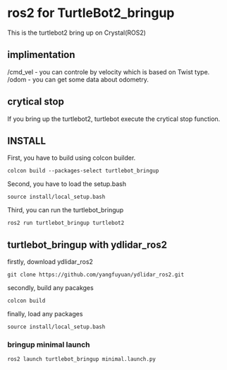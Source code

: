 # ros2 for TurtleBot2_bringup
This is the turtlebot2 bring up on Crystal(ROS2)

## implimentation
 /cmd_vel - you can controle by velocity which is based on Twist type.  
 /odom    - you can get some data about odometry.
 
## crytical stop
 If you bring up the turtlebot2, turtlebot execute the crytical stop function.

## INSTALL
 First, you have to build using colcon builder.

 ```
 colcon build --packages-select turtlebot_bringup
 ```

 Second, you have to load the setup.bash

 ```
 source install/local_setup.bash
 ```

 Third, you can run the turtlebot_bringup

 ```
 ros2 run turtlebot_bringup turtlebot2
 ```

## turtlebot_bringup with ydlidar_ros2
 firstly, download ydlidar_ros2
 ```
 git clone https://github.com/yangfuyuan/ydlidar_ros2.git
 ```

 secondly, build any pacakges
 ```
 colcon build
 ```
 
 finally, load any packages
 ```
 source install/local_setup.bash
 ```

### bringup minimal launch
 ```
 ros2 launch turtlebot_bringup minimal.launch.py
 ```
